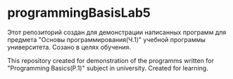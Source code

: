 # programmingBasisLab5
Этот репозиторий создан для демонстрации написанных программ для предмета "Основы программирования(Ч.1)" учебной программы университета. Созано в целях обучения.

This repository created for demonstration of the programms written for "Programming Basics(P.1)" subject in university. Created for learning.
